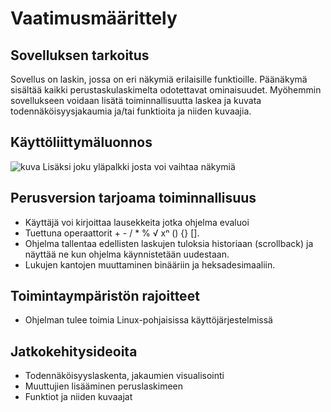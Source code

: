 # Vaatimusmäärittely
## Sovelluksen tarkoitus
Sovellus on laskin, jossa on eri näkymiä erilaisille funktioille. Päänäkymä 
sisältää kaikki perustaskulaskimelta odotettavat ominaisuudet. Myöhemmin sovellukseen voidaan lisätä toiminnallisuutta laskea ja kuvata todennäköisyysjakaumia ja/tai funktioita ja niiden kuvaajia.

## Käyttöliittymäluonnos
![kuva](http://tomko.kapsi.fi/img/uicrop.png)
Lisäksi joku yläpalkki josta voi vaihtaa näkymiä

## Perusversion tarjoama toiminnallisuus
* Käyttäjä voi kirjoittaa lausekkeita jotka ohjelma evaluoi
* Tuettuna operaattorit + - / * % √ xⁿ () {} [].
* Ohjelma tallentaa edellisten laskujen tuloksia historiaan (scrollback) ja 
näyttää ne kun ohjelma käynnistetään uudestaan.
* Lukujen kantojen muuttaminen binääriin ja heksadesimaaliin.

## Toimintaympäristön rajoitteet
* Ohjelman tulee toimia Linux-pohjaisissa käyttöjärjestelmissä

## Jatkokehitysideoita
* Todennäköisyyslaskenta, jakaumien visualisointi
* Muuttujien lisääminen peruslaskimeen
* Funktiot ja niiden kuvaajat
